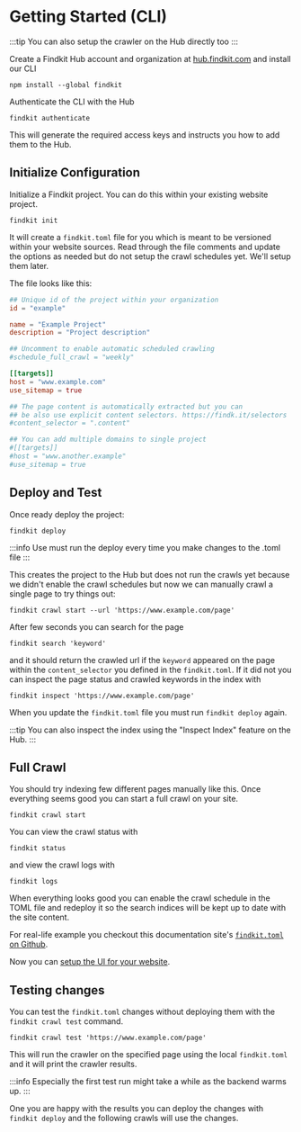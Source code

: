 # Getting Started (CLI)

:::tip
You can also setup the crawler on the Hub directly too
:::

Create a Findkit Hub account and organization at
[hub.findkit.com](https://hub.findkit.com/) and install our CLI

```
npm install --global findkit
```

Authenticate the CLI with the Hub

```
findkit authenticate
```

This will generate the required access keys and instructs you how to add them to
the Hub.

## Initialize Configuration

Initialize a Findkit project. You can do this within your existing website project.

```
findkit init
```

It will create a `findkit.toml` file for you which is meant to be versioned
within your website sources. Read through the file comments and update the
options as needed but do not setup the crawl schedules yet. We'll setup them
later.

The file looks like this:

```toml
## Unique id of the project within your organization
id = "example"

name = "Example Project"
description = "Project description"

## Uncomment to enable automatic scheduled crawling
#schedule_full_crawl = "weekly"

[[targets]]
host = "www.example.com"
use_sitemap = true

## The page content is automatically extracted but you can
## be also use explicit content selectors. https://findk.it/selectors
#content_selector = ".content"

## You can add multiple domains to single project
#[[targets]]
#host = "www.another.example"
#use_sitemap = true
```

## Deploy and Test

Once ready deploy the project:

```
findkit deploy
```

:::info
Use must run the deploy every time you make changes to the .toml file
:::

This creates the project to the Hub but does not run the crawls yet because we didn't
enable the crawl schedules but now we can manually crawl a single page to try things
out:

```
findkit crawl start --url 'https://www.example.com/page'
```

After few seconds you can search for the page

```
findkit search 'keyword'
```

and it should return the crawled url if the `keyword` appeared on the page within
the `content_selector` you defined in the `findkit.toml`. If it did not you can
inspect the page status and crawled keywords in the index with

```
findkit inspect 'https://www.example.com/page'
```

When you update the `findkit.toml` file you must run `findkit deploy` again.

:::tip
You can also inspect the index using the "Inspect Index" feature on the Hub.
:::

## Full Crawl

You should try indexing few different pages manually like this. Once everything
seems good you can start a full crawl on your site.

```
findkit crawl start
```

You can view the crawl status with

```
findkit status
```

and view the crawl logs with

```
findkit logs
```

When everything looks good you can enable the crawl schedule in the TOML file
and redeploy it so the search indices will be kept up to date with the site
content.

For real-life example you checkout this documentation site's [`findkit.toml`
on
Github](https://github.com/findkit/findkit/blob/main/packages/ui/findkit.toml).

Now you can [setup the UI for your website](/ui/setup).

## Testing changes

You can test the `findkit.toml` changes without deploying them with the `findkit crawl test` command.

```
findkit crawl test 'https://www.example.com/page'
```

This will run the crawler on the specified page using the local `findkit.toml`
and it will print the crawler results.

:::info
Especially the first test run might take a while as the backend warms up.
:::

One you are happy with the results you can deploy the changes with `findkit deploy` and the following crawls will use the changes.
